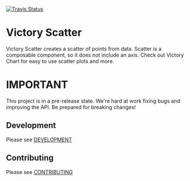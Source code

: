 [![Travis Status][trav_img]][trav_site]

Victory Scatter
=========================

Victory Scatter creates a scatter of points from data. Scatter is a composable component, so it does not include an axis.  Check out Victory Chart for easy to use scatter plots and more.

IMPORTANT
=========

This project is in a pre-release state. We're hard at work fixing bugs and improving the API. Be prepared for breaking changes! 

## Development

Please see [DEVELOPMENT](DEVELOPMENT.md)

## Contributing

Please see [CONTRIBUTING](CONTRIBUTING.md)

[trav_img]: https://api.travis-ci.org/FormidableLabs/victory-scatter.svg
[trav_site]: https://travis-ci.org/FormidableLabs/victory-scatter


